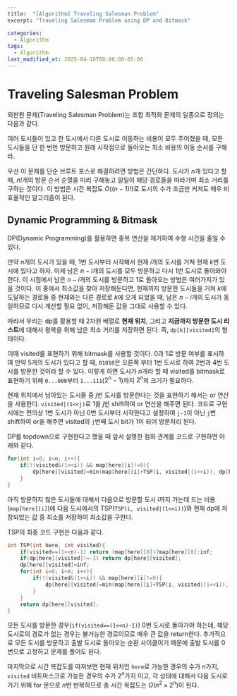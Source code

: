 ```yaml
---
title:  "[Algorithm] Traveling Salesman Problem"
excerpt: "Traveling Salesman Problem using DP and Bitmask"

categories:
  - Algorithm
tags:
  - Algorithm
last_modified_at: 2025-04-18T08:06:00-05:00
---
```


# Traveling Salesman Problem
외판원 문제(Traveling Salesman Problem)는 조합 최적화 문제의 일종으로 정의는 다음과 같다. 

여러 도시들이 있고 한 도시에서 다른 도시로 이동하는 비용이 모두 주어졌을 때, 모든 도시들을 단 한 번만 방문하고 원래 시작점으로 돌아오는 최소 비용의 이동 순서를 구해라. 

우선 이 문제를 단순 브루트 포스로 해결하려면 방법은 간단하다. 도시가 $n$개 있다고 할 때, $n!$개의 방문 순서 순열을 미리 구해놓고 일일이 해당 경로들을 따라가며 최소 거리를 구하는 것이다. 이 방법은 시간 복잡도 $O((n-1)!)$로 도시의 수가 조금만 커져도 매우 비효율적인 알고리즘이 된다. 

## Dynamic Programming & Bitmask 

DP(Dynamic Programming)를 활용하면 중복 연산을 제거하여 수행 시간을 줄일 수 있다. 

만약 $n$개의 도시가 있을 때, 1번 도시부터 시작해서 현재 $i$개의 도시를 거쳐 현재 $k$번 도시에 있다고 하자. 이제 남은 $n-i$개의 도시를 모두 방문하고 다시 1번 도시로 돌아와야 한다. 이 시점에서 남은 $n-i$개의 도시를 방문하고 1로 돌아오는 방법은 여러가지가 있을 것이다. 이 중에서 최소값을 찾아 저장해둔다면, 현재까지 방문한 도시들을 거쳐 $k$에 도달하는 경로들 중 현재와는 다른 경로로 $k$에 오게 되었을 때, 남은 $n-i$개의 도시가 동일하므로 다시 계산할 필요 없이, 저장해둔 값을 그대로 사용할 수 있다. 

따라서 우리는 dp를 활용할 때 2차원 배열로 **현재 위치**, 그리고 **지금까지 방문한 도시 리스트**에 대해서 왕복을 위해 남은 최소 거리를 저장하면 된다. 즉, `dp[k][visited]`의 형태이다. 

이때 visited를 표현하기 위해 bitmask를 사용할 것이다. 0과 1로 방문 여부를 표시하여 만약 5개의 도시가 있다고 할 때, `01010`은 오른쪽 부터 1번 도시로 하여 2번과 4번 도시를 방문한 것이라 할 수 있다. 이렇게 하면 도시가 $n$개라 할 때 visited를 bitmask로 표현하기 위해 `0...000`부터 `1...111`($2^n-1$)까지 $2^n$의 크기가 필요하다. 

현재 위치에서 남아있는 도시들 중 $j$번 도시를 방문한다는 것을 표현하기 해서는 or 연산을 사용한다. `visited|(1<<j)`로 1을 $j$번 shift하여 or 연산을 해주면 된다. 코드로 구현 시에는 편의상 1번 도시가 아닌 0번 도시부터 시작한다고 설정하여 `j-1`이 아닌 `j`번 shift하여 or을 해주면 visited의 `j`번째 도시 bit가 1이 되어 방문처리 된다. 

DP를 topdown으로 구현한다고 했을 때 앞서 설명한 점화 관계를 코드로 구현하면 아래와 같다. 

```cpp
for(int i=0; i<n; i++){
    if(!(visited&(1<<i)) && map[here][i]!=0){
        dp[here][visited]=min(map[here][i]+TSP(i, visited|(1<<i)), dp[here][visited]);
    }
}
```

아직 방문하지 않은 도시들에 대해서 다음으로 방문할 도시 i까지 가는데 드는 비용(`map[here][i]`)에 다음 도시에서의 TSP(`TSP(i, visited|(1<<i))`)와 현재 dp에 저장되있는 값 중 최소를 저장하여 최소값을 구한다. 

TSP의 최종 코드 구현은 다음과 같다. 

```cpp
int TSP(int here, int visited){
    if(visited==(1<<n)-1) return (map[here][0])?map[here][0]:inf;
    if(dp[here][visited]!=-1) return dp[here][visited];
    dp[here][visited]=inf;
    for(int i=0; i<n; i++){
        if(!(visited&(1<<i)) && map[here][i]!=0){
            dp[here][visited]=min(map[here][i]+TSP(i, visited|(1<<i)), dp[here][visited]);
        }
    }
    return dp[here][visited];
}
```

모든 도시를 방문한 경우(`if(visited==(1<<n)-1)`) 0번 도시로 돌아가야 하는데, 해당 도시로의 경로가 없는 경우는 불가능한 경로이므로 매우 큰 값을 return한다. 추가적으로 모든 도시를 방문하고 출발 도시로 돌아오는 순환 사이클이기 때문에 출발 도시를 0번으로 고정하고 문제를 풀어도 된다. 

마지막으로 시간 복잡도를 따져보면 현재 위치인 `here`로 가능한 경우의 수가 $n$가지, `visited` 비트마스크로 가능한 경우의 수가 $2^n$가지 이고, 각 상태에 대해서 다음 도시로 가기 위해 for 문으로 $n$번 반복하므로 총 시간 복잡도는 $O(n^2 \times 2^n)$이 된다. 






